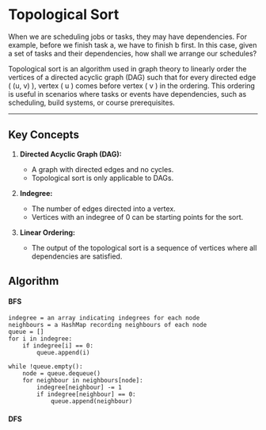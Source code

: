 # Topological Sort

When we are scheduling jobs or tasks, they may have dependencies. For example, before we finish task a, we have to finish b first. In this case, given a set of tasks and their dependencies, how shall we arrange our schedules? 


Topological sort is an algorithm used in graph theory to linearly order the vertices of a directed acyclic graph (DAG) such that for every directed edge \( (u, v) \), vertex \( u \) comes before vertex \( v \) in the ordering. This ordering is useful in scenarios where tasks or events have dependencies, such as scheduling, build systems, or course prerequisites.

---

## Key Concepts

1. **Directed Acyclic Graph (DAG):**
   - A graph with directed edges and no cycles.
   - Topological sort is only applicable to DAGs.

2. **Indegree:**
   - The number of edges directed into a vertex.
   - Vertices with an indegree of 0 can be starting points for the sort.

3. **Linear Ordering:**
   - The output of the topological sort is a sequence of vertices where all dependencies are satisfied.

## Algorithm

#### BFS

```
indegree = an array indicating indegrees for each node
neighbours = a HashMap recording neighbours of each node
queue = []
for i in indegree:
    if indegree[i] == 0:
        queue.append(i)
		
while !queue.empty():
    node = queue.dequeue()
    for neighbour in neighbours[node]:
        indegree[neighbour] -= 1
        if indegree[neighbour] == 0:
            queue.append(neighbour)

```

#### DFS
